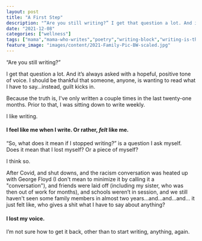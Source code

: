 ```yaml
---
layout: post
title: "A First Step"
description: "“Are you still writing?” I get that question a lot. And it’s always asked with a hopeful, positive tone of voice. I should be thankful that someone, anyone, is wanting to read what I have to say…instead, guilt kicks in"
date: "2021-12-08"
categories: ["wellness"]
tags: ["mama","mama-who-writes","poetry","writing-block","writing-is-therapy"]
feature_image: "images/content/2021-Family-Pic-BW-scaled.jpg"
---
```


“Are you still writing?”

I get that question a lot. And it’s always asked with a hopeful, positive tone of voice. I should be thankful that someone, anyone, is wanting to read what I have to say…instead, guilt kicks in.

Because the truth is, I've only written a couple times in the last twenty-one months. Prior to that, I was sitting down to write weekly.

I like writing.

#### I feel like me when I write. Or rather, _felt_ like me.

“So, what does it mean if I stopped writing?” is a question I ask myself. Does it mean that I lost myself? Or a piece of myself?

I think so.

After Covid, and shut downs, and the racism conversation was heated up with George Floyd (I don't mean to minimize it by calling it a "conversation"), and friends were laid off (including my sister, who was then out of work for months), and schools weren’t in session, and we still haven't seen some family members in almost two years…and…and…and… it just felt like, who gives a shit what I have to say about anything?

#### I lost my voice.

I’m not sure how to get it back, other than to start writing, anything, again.
